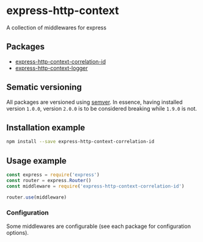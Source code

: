 # express-http-context

A collection of middlewares for express

## Packages

- [express-http-context-correlation-id](packages/express-http-context-correlation-id/)
- [express-http-context-logger](packages/express-http-context-logger/)

## Sematic versioning

All packages are versioned using [semver](https://semver.org/). In essence, having installed version `1.0.0`, version `2.0.0` is to be considered breaking while `1.9.0` is not.

## Installation example

```bash
npm install --save express-http-context-correlation-id
```

## Usage example

```js
const express = require('express')
const router = express.Router()
const middleware = require('express-http-context-correlation-id')

router.use(middleware)
```

### Configuration

Some middlewares are configurable (see each package for configuration options).
